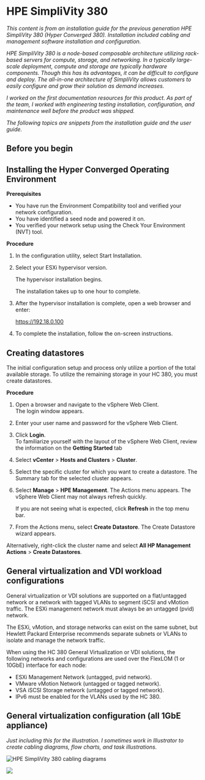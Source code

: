 # HPE SimpliVity 380

*This content is from an installation guide for the previous generation HPE SimpliVity 380 (Hyper Converged 380). Installation included cabling and management software installation and configuration.*

*HPE SimpliVity 380 is a node-based composable architecture utilizing rack-based servers for compute, storage, and networking. In a typically large-scale deployment, compute and storage are typically hardware components. Though this has its advantages, it can be difficult to configure and deploy. The all-in-one architecture of SimpliVity allows customers to easily configure and grow their solution as demand increases.*

*I worked on the first documentation resources for this product. As part of the team, I worked with engineering testing installation, configuration, and maintenance well before the product was shipped.*

*The following topics are snippets from the installation guide and the user guide.*



## Before you begin

## Installing the Hyper Converged Operating Environment

**Prerequisites**

* You have run the Environment Compatibility tool and verified your network configuration.
* You have identified a seed node and powered it on.
* You verified your network setup using the Check Your Environment (NVT) tool.

**Procedure**

1. In the configuration utility, select Start Installation.

2. Select your ESXi hypervisor version.

   The hypervisor installation begins. 

   The installation takes up to one hour to complete.

3. After the hypervisor installation is complete, open a web browser and enter:

   https://192.18.0.100

4. To complete the installation, follow the on-screen instructions. 

   

## Creating datastores

The initial configuration setup and process only utilize a portion of the total available storage. To utilize the remaining storage in your HC 380, you must create datastores.  

**Procedure**	 

1. Open a browser and navigate to the vSphere Web Client.  		  
   The login window appears.  			 
   
2. Enter your user name and password for the vSphere Web Client.  		    		

3. Click   **Login**.  		    		
    To familiarize yourself with the layout of the vSphere Web Client, review the information on the **Getting Started** tab

4. Select **vCenter** > **Hosts and Clusters** > **Cluster**.

5. Select the specific cluster for which you want to create a datastore. 
	The Summary tab for the selected cluster appears. 
	
6. Select **Manage** > **HPE Management**. 
	The Actions menu appears. 
	The vSphere Web Client may not always refresh quickly. 
	
	If you are not seeing what is expected, click **Refresh** in the top menu bar. 
	
7. From the Actions menu, select **Create Datastore**. 
    The Create Datastore wizard appears. 

  Alternatively, right-click the cluster name and select **All HP Management Actions** > **Create Datastores**. 



## General virtualization and VDI workload configurations 

General virtualization or VDI solutions are supported on a flat/untagged network or a network with tagged VLANs to segment iSCSI and vMotion traffic. The ESXi management network must always be an untagged (pvid) network. 

The ESXi, vMotion, and storage networks can exist on the same subnet, but Hewlett Packard Enterprise recommends separate subnets or VLANs to isolate and manage the network traffic. 

When using the HC 380 General Virtualization or VDI solutions, the following networks and configurations are used over the FlexLOM (1 or 10GbE) interface for each node:

* ESXi Management Network (untagged, pvid network).  
* VMware vMotion Network (untagged or tagged network). 
* VSA iSCSI Storage network (untagged or tagged network). 
* IPv6 must be enabled for the VLANs used by the HC 380. 



## General virtualization configuration (all 1GbE appliance)

*Just including this for the illustration. I sometimes work in Illustrator to create cabling diagrams, flow charts, and task illustrations.*

![HPE SimpliVity 380 cabling diagrams](https://chriskpeterson.github.io/vuepress2/public/hc380_cabling_diagrams.PNG)

![](https://chriskpeterson.github.io/vuepress2/public/hc380genvirtconfigcabling.PNG)

